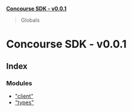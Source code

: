**[Concourse SDK - v0.0.1](README.md)**

> Globals

# Concourse SDK - v0.0.1

## Index

### Modules

* ["client"](modules/_client_.md)
* ["types"](modules/_types_.md)
